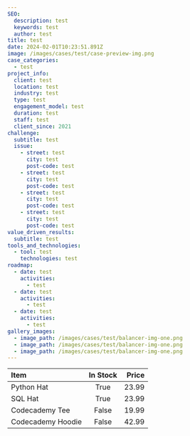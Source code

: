 ```yaml
---
SEO:
  description: test
  keywords: test
  author: test
title: test
date: 2024-02-01T10:23:51.891Z
image: /images/cases/test/case-preview-img.png
case_categories:
  - test
project_info:
  client: test
  location: test
  industry: test
  type: test
  engagement_model: test
  duration: test
  staff: test
  client_since: 2021
challenge:
  subtitle: test
  issue:
    - street: test
      city: test
      post-code: test
    - street: test
      city: test
      post-code: test
    - street: test
      city: test
      post-code: test
    - street: test
      city: test
      post-code: test
value_driven_results:
  subtitle: test
tools_and_technologies:
  - tool: test
    technologies: test
roadmap:
  - date: test
    activities:
      - test
  - date: test
    activities:
      - test
  - date: test
    activities:
      - test
gallery_images:
  - image_path: /images/cases/test/balancer-img-one.png
  - image_path: /images/cases/test/balancer-img-one.png
  - image_path: /images/cases/test/balancer-img-one.png
---
```

| Item              | In Stock | Price |
| :---------------- | :------: | ----: |
| Python Hat        |   True   | 23.99 |
| SQL Hat           |   True   | 23.99 |
| Codecademy Tee    |  False   | 19.99 |
| Codecademy Hoodie |  False   | 42.99 |
